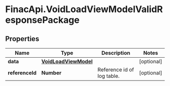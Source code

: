 # FinacApi.VoidLoadViewModelValidResponsePackage

## Properties
Name | Type | Description | Notes
------------ | ------------- | ------------- | -------------
**data** | [**VoidLoadViewModel**](VoidLoadViewModel.md) |  | [optional] 
**referenceId** | **Number** | Reference id of log table. | [optional] 
